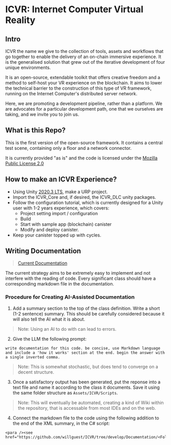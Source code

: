 # ICVR: Internet Computer Virtual Reality 

## Intro 

ICVR the name we give to the collection of tools, assets and workflows that go together to enable the delivery of an on-chain immersive experience. It is the generalised solution that grew out of the iterative development of four unique environments.

It is an open-source, extendable toolkit that offers creative freedom and a method to self-host your VR experience on the blockchain. It aims to lower the technical barrier to the construction of this type of VR framework, running on the Internet Computer's distributed server network.

Here, we are promoting a development pipeline, rather than a platform. We are advocates for a particular development path, one that we ourselves are taking, and we invite you to join us.

## What is this Repo?

This is the first version of the open-source framework. It contains a central test scene, containing only a floor and a network connector.

It is currently provided "as is" and the code is licensed under the [Mozilla Public License 2.0](https://www.mozilla.org/en-US/MPL/2.0/FAQ/)

## How to make an ICVR Experience?

- Using Unity [2020.3 LTS](https://download.unity3d.com/download_unity/4f4e359ec3fc/UnityDownloadAssistant-2023.1.7f1.exe), make a URP project.
- Import the ICVR_Core and, if desired, the ICVR_DLC unity packages.
- Follow the configuration tutorial, which is currently designed for a Unity user with 1-2 years experience, which covers:
    * Project setting import / configuration    
    * Build    
    * Start with sample app (blockchain) canister    
    * Modify and deploy canister.    
- Keep your canister topped up with cycles.




## Writing Documentation

>[Current Documentation](https://github.com/willguest/ICVR/tree/develop/Documentation)

The current strategy aims to be extremely easy to implement and not interfere with the reading of code.  Every significant class should have a corresponding markdown file in the documentation.


### Procedure for Creating AI-Assisted Documentation 

1. Add a summary section to the top of the class definition. Write a short (1-2 sentence) summary. This should be carefully considered because it will also tell the AI what it is about. 
> Note: Using an AI to do with can lead to errors.


2. Give the LLM the following prompt:
```
write documentation for this code. be concise, use Markdown language and include a 'how it works' section at the end. begin the answer with a single inverted comma.
```
> Note: This is somewhat stochastic, but does tend to converge on a decent structure.


3. Once a satisfactory output has been generated, put the reponse into a text file and name it according to the class it documents. Save it using the same folder structure as `Assets/ICVR/Scripts`.
> Note: This will eventually be automated, creating a kind of Wiki within the repository, that is accessable from most IDEs and on the web.


4. Connect the markdown file to the code using the following addition to the end of the XML summary, in the C# script:
```
<para /><see href="https://github.com/willguest/ICVR/tree/develop/Documentation/<Folder>/<ClassName>.md"/>
```




